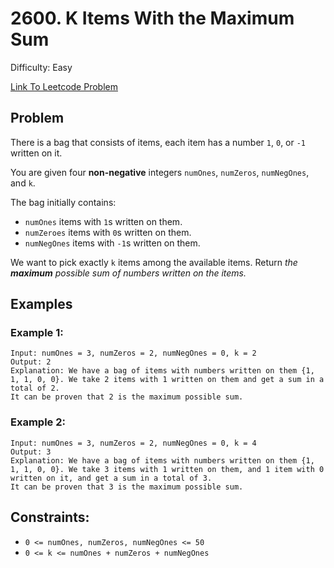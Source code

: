 # 2600. K Items With the Maximum Sum
Difficulty: Easy

[Link To Leetcode Problem](https://leetcode.com/problems/k-items-with-the-maximum-sum/)

## Problem
There is a bag that consists of items, each item has a number `1`, `0`, or `-1` written on it.

You are given four **non-negative** integers `numOnes`, `numZeros`, `numNegOnes`, and `k`.

The bag initially contains:

- `numOnes` items with `1`s written on them.
- `numZeroes` items with `0`s written on them.
- `numNegOnes` items with `-1`s written on them.

We want to pick exactly `k` items among the available items. Return *the **maximum** possible sum of numbers written on the items.*

## Examples
### Example 1:
```
Input: numOnes = 3, numZeros = 2, numNegOnes = 0, k = 2
Output: 2
Explanation: We have a bag of items with numbers written on them {1, 1, 1, 0, 0}. We take 2 items with 1 written on them and get a sum in a total of 2.
It can be proven that 2 is the maximum possible sum.
```
### Example 2:
```
Input: numOnes = 3, numZeros = 2, numNegOnes = 0, k = 4
Output: 3
Explanation: We have a bag of items with numbers written on them {1, 1, 1, 0, 0}. We take 3 items with 1 written on them, and 1 item with 0 written on it, and get a sum in a total of 3.
It can be proven that 3 is the maximum possible sum.
```

## Constraints:
- `0 <= numOnes, numZeros, numNegOnes <= 50`
- `0 <= k <= numOnes + numZeros + numNegOnes`